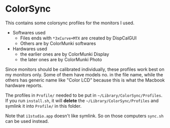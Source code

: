 # ColorSync

This contains some colorsync profiles for the monitors I used.

- Softwares used
  - Files ends with `*3xCurve+MTX` are created by DispCalGUI
  - Others are by ColorMunki softwares
- Hardwares used
  - the earlier ones are by ColorMunki Display
  - the later ones are by ColorMunki Photo

Since monitors should be calibrated individually, these profiles work best on my monitors only. Some of them have models no. in the file name, while the others has generic name like "Color LCD" because this is what the Macbook hardware reports.

The profiles in `Profile/` needed to be put in `~/Library/ColorSync/Profiles`. If you run `install.sh`, it will **delete** the `~/Library/ColorSync/Profiles` and symlink it into `Profile/` in this folder.

Note that `i1studio.app` doesn't like symlink. So on those computers `sync.sh` can be used instead.
